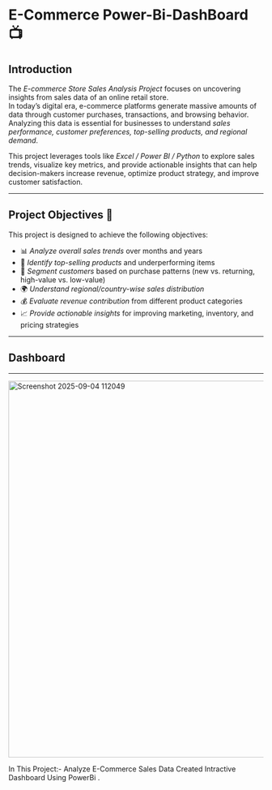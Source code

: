 # E-Commerce Power-Bi-DashBoard 📺
## Introduction  

The *E-commerce Store Sales Analysis Project* focuses on uncovering insights from sales data of an online retail store.  
In today’s digital era, e-commerce platforms generate massive amounts of data through customer purchases, transactions, and browsing behavior.  
Analyzing this data is essential for businesses to understand *sales performance, customer preferences, top-selling products, and regional demand*.  

This project leverages tools like *Excel / Power BI / Python* to explore sales trends, visualize key metrics, and provide actionable insights that can help decision-makers increase revenue, optimize product strategy, and improve customer satisfaction.  

---

## Project Objectives 🎯  

This project is designed to achieve the following objectives:  

- 📊 *Analyze overall sales trends* over months and years  
- 🛒 *Identify top-selling products* and underperforming items  
- 👥 *Segment customers* based on purchase patterns (new vs. returning, high-value vs. low-value)  
- 🌍 *Understand regional/country-wise sales distribution*  
- 💰 *Evaluate revenue contribution* from different product categories  
- 📈 *Provide actionable insights* for improving marketing, inventory, and pricing strategies  

---

## Dashboard

---
<img width="1325" height="743" alt="Screenshot 2025-09-04 112049" src="https://github.com/user-attachments/assets/5d4a1596-1e79-468c-ae44-d0fb5faf2d47" />













In This Project:- Analyze E-Commerce Sales Data Created Intractive Dashboard Using PowerBi .
